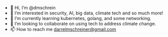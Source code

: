 - 👋 Hi, I’m @dmschrein
- 👀 I’m interested in security, AI, big data, climate tech and so much more!
- 🌱 I’m currently learning kubernetes, golang, and some networking.
- 💞️ I’m looking to collaborate on using tech to address climate change.
- 📫 How to reach me darrelmschreiner@gmail.com

<!---
dmschrein/dmschrein is a ✨ special ✨ repository because its `README.md` (this file) appears on your GitHub profile.
You can click the Preview link to take a look at your changes.
--->
